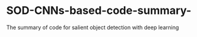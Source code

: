 # SOD-CNNs-based-code-summary-
The summary of code for salient object detection with deep learning 
